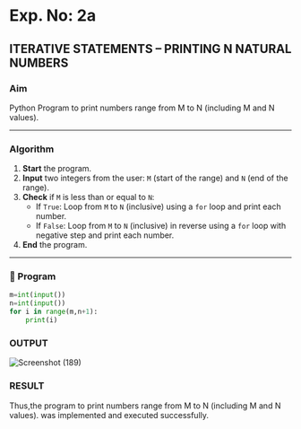 # Exp. No: 2a  
## ITERATIVE STATEMENTS – PRINTING N NATURAL NUMBERS

###  Aim
Python Program to print numbers  range from M to N (including M and N values).

---

###  Algorithm

1. **Start** the program.
2. **Input** two integers from the user: `M` (start of the range) and `N` (end of the range).
3. **Check** if `M` is less than or equal to `N`:
   - If `True`: Loop from `M` to `N` (inclusive) using a `for` loop and print each number.
   - If `False`: Loop from `M` to `N` (inclusive) in reverse using a `for` loop with negative step and print each number.
4. **End** the program.

---

### 🧾 Program

```python
m=int(input())
n=int(input())
for i in range(m,n+1):
    print(i)


```
### OUTPUT

![Screenshot (189)](https://github.com/user-attachments/assets/94011996-f6b2-48cc-9ab4-28059ae0293c)


### RESULT

Thus,the program to print numbers  range from M to N (including M and N values). was implemented and executed successfully.



